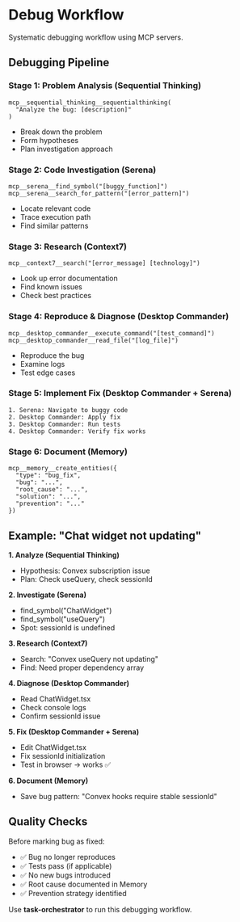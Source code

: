 # Debug Workflow

Systematic debugging workflow using MCP servers.

## Debugging Pipeline

### Stage 1: Problem Analysis (Sequential Thinking)
```
mcp__sequential_thinking__sequentialthinking(
  "Analyze the bug: [description]"
)
```
- Break down the problem
- Form hypotheses
- Plan investigation approach

### Stage 2: Code Investigation (Serena)
```
mcp__serena__find_symbol("[buggy_function]")
mcp__serena__search_for_pattern("[error_pattern]")
```
- Locate relevant code
- Trace execution path
- Find similar patterns

### Stage 3: Research (Context7)
```
mcp__context7__search("[error_message] [technology]")
```
- Look up error documentation
- Find known issues
- Check best practices

### Stage 4: Reproduce & Diagnose (Desktop Commander)
```
mcp__desktop_commander__execute_command("[test_command]")
mcp__desktop_commander__read_file("[log_file]")
```
- Reproduce the bug
- Examine logs
- Test edge cases

### Stage 5: Implement Fix (Desktop Commander + Serena)
```
1. Serena: Navigate to buggy code
2. Desktop Commander: Apply fix
3. Desktop Commander: Run tests
4. Desktop Commander: Verify fix works
```

### Stage 6: Document (Memory)
```
mcp__memory__create_entities({
  "type": "bug_fix",
  "bug": "...",
  "root_cause": "...",
  "solution": "...",
  "prevention": "..."
})
```

## Example: "Chat widget not updating"

**1. Analyze (Sequential Thinking)**
- Hypothesis: Convex subscription issue
- Plan: Check useQuery, check sessionId

**2. Investigate (Serena)**
- find_symbol("ChatWidget")
- find_symbol("useQuery")
- Spot: sessionId is undefined

**3. Research (Context7)**
- Search: "Convex useQuery not updating"
- Find: Need proper dependency array

**4. Diagnose (Desktop Commander)**
- Read ChatWidget.tsx
- Check console logs
- Confirm sessionId issue

**5. Fix (Desktop Commander + Serena)**
- Edit ChatWidget.tsx
- Fix sessionId initialization
- Test in browser → works ✅

**6. Document (Memory)**
- Save bug pattern: "Convex hooks require stable sessionId"

## Quality Checks

Before marking bug as fixed:
- ✅ Bug no longer reproduces
- ✅ Tests pass (if applicable)
- ✅ No new bugs introduced
- ✅ Root cause documented in Memory
- ✅ Prevention strategy identified

Use **task-orchestrator** to run this debugging workflow.
